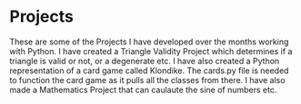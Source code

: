 # Projects
These are some of the Projects I have developed over the months working with Python. I have created a Triangle Validity Project which determines
if a triangle is valid or not, or a degenerate etc. I have also created a Python representation of a card game called Klondike. The cards.py file is needed
to function the card game as it pulls all the classes from there. I have also made a Mathematics Project that can caulaute the sine of numbers etc.

